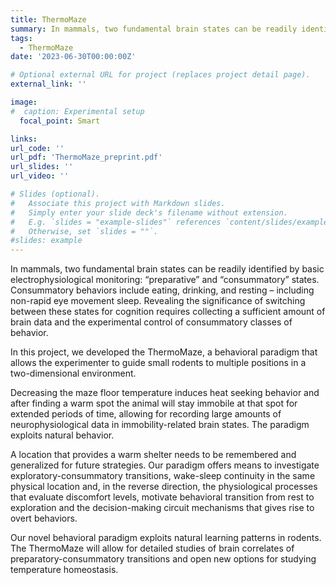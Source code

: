 ```yaml
---
title: ThermoMaze
summary: In mammals, two fundamental brain states can be readily identified by basic electrophysiological monitoring "preparative" and "consummatory" states. Revealing the significance of switching between these states for cognition requires collecting a sufficient amount of brain data and the experimental control of consummatory classes of behavior (eating, drinking and resting). <br /><br /> In this project, we developed the ThermoMaze, a behavioral paradigm that induces heat seeking behavior and guides mice to multiple positions in a two-dimensional cold environment.
tags:
  - ThermoMaze
date: '2023-06-30T00:00:00Z'

# Optional external URL for project (replaces project detail page).
external_link: ''

image:
#  caption: Experimental setup
  focal_point: Smart

links:
url_code: ''
url_pdf: 'ThermoMaze_preprint.pdf'
url_slides: ''
url_video: ''

# Slides (optional).
#   Associate this project with Markdown slides.
#   Simply enter your slide deck's filename without extension.
#   E.g. `slides = "example-slides"` references `content/slides/example-slides.md`.
#   Otherwise, set `slides = ""`.
#slides: example
---
```


In mammals, two fundamental brain states can be readily identified by basic electrophysiological monitoring: “preparative” and “consummatory” states. Consummatory behaviors include eating, drinking, and resting – including non-rapid eye movement sleep. Revealing the significance of switching between these states for cognition requires collecting a sufficient amount of brain data and the experimental control of consummatory classes of behavior.

In this project, we developed the ThermoMaze, a behavioral paradigm that allows the experimenter to guide small rodents to multiple positions in a two-dimensional environment. 

Decreasing the maze floor temperature induces heat seeking behavior and after finding a warm spot the animal will stay immobile at that spot for extended periods of time, allowing for recording large amounts of neurophysiological data in immobility-related brain states. The paradigm exploits natural behavior.

A location that provides a warm shelter needs to be remembered and generalized for future strategies. Our paradigm offers means to investigate exploratory-consummatory transitions, wake-sleep continuity in the same physical location and, in the reverse direction, the physiological processes that evaluate discomfort levels, motivate behavioral transition from rest to exploration and the decision-making circuit mechanisms that gives rise to overt behaviors.

Our novel behavioral paradigm exploits natural learning patterns in rodents. The ThermoMaze will allow for detailed studies of brain correlates of preparatory-consummatory transitions and open new options for studying temperature homeostasis.

